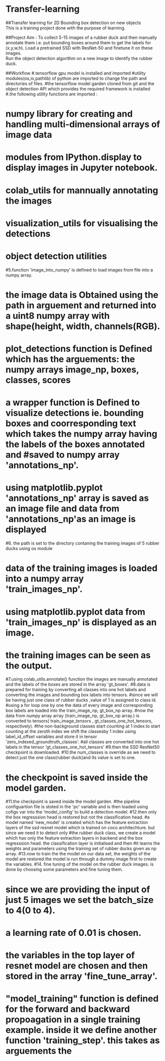 # Transfer-learning

##Transfer learning for 2D Bounding box detection on new objects	
This is a training project done with the purpose of learning.

##Project Aim :
To collect 5-15 images of a rubber duck and then manually annotate them i.e. put bounding boxes around them to get the labels for (x,y,w,h).
Load a pretrained SSD with ResNet-50 and finetune it on these images.  	
Run the object detection algorithm on a new image to identify the rubber duck.

##Workflow
#.tensorflow gpu model is installed and imported
#utility modules(os,io,pathlib) of python are imported to change the path and directories of files.
#the tensorflow model garden cloned from git and  the object detection API which provides the required framework is installed
#.the following utility functions are imported :
#  numpy  library for creating and handling multi-dimensional arrays of image data
#  modules from IPython.display to display images in Jupyter notebook.
#  colab_utils for mannually annotating the images 
#  visualization_utils for visualising the detections
#  object detection utilities 
#5.function 'image_into_numpy' is defined to load images from file into a numpy array.
#  the image data is Obtained using the path in arguement and returned into a uint8 numpy array with shape(height, width, channels(RGB).
#   plot_detections function is Defined which has the arguements: the numpy arrays image_np, boxes, classes,   scores
#  a wrapper function is Defined  to visualize detections ie. bounding boxes and coorresponding text which takes the numpy array having the labels of the boxes annotated and #saved  to numpy array 'annotations_np'.
#  using matplotlib.pyplot 'annotations_np' array is saved as an image file and data from 'annotations_np'as an image is displayed 
#6. the path is set to the directory contaning the training images of 5 rubber ducks using os module
#  data of the training images is loaded into a numpy array 'train_images_np'.
#  using matplotlib.pyplot data  from 'train_images_np' is displayed as an image.
#  the training images can be seen as the output.
#7.using colab_utils.annotate() function the images are manually annotated and the labels of the boxes are stored in the array 'gt_boxes'.
#8.data is prepared  for training by converting all classes into one hot labels and converting the images and bounding box labels into tensors.
#since we will be having just one class of rubber ducks ,value of 1 is assigned to class id.
#using a for loop one by one the data of every image and corresponding box labels are loaded into the train_image_np, gt_box_np array.
#now the data from numpy array array (train_image_np, gt_box_np array.) is converted to tensors( train_image_tensors , gt_classes_one_hot_tensors, respectively).
#the non-background classes start counting at 1 index.to start counting at the zeroth index we shift the classesby 1 index using label_id_offset variables and store it in tensor 'zero_indexed_groundtruth_classes'.
#all classes  are converted into one hot labels in the tensor 'gt_classes_one_hot_tensors'
#9.then the SSD ResNet50 checkpoint is downloaded.
#10.the num_classes is override as we need to detect just the one class(rubber duck)and its value is set to one.
# the checkpoint is saved inside the model garden.
#11.the checkpoint is saved inside the model garden.
#the pipeline configuartion file is stoted in  the 'pc' variable and is then loaded using cofigs var into the 'model_config' to build a detection model.
#12.then only the box regresssion head is restored but not the classification head.
#a model named 'new_model' is created which has the feature extraction layers of the ssd resnet model which is trained on coco architechture. but since we need it to detect only #the rubber duck class, we create a model which has only the feature extraction layers in backend and the box regresssion head. the classification layer is initialised and then #it learns the weights and parameters using the training set of rubber ducks given as np array.
#13.now to train the the model on our data set, the weights of the model are restored.the model is run through a dummy image first to create the variables.
#14. fine tuning of the model on the rubber duck images. is done by choosing some parameters and fine tuning them.
#  since we are providing the input of just 5 images we set the batch_size to 4(0 to 4).
#  a learning rate of 0.01 is chosen.
#  the variables in the top layer of resnet model are chosen and then stored in the array 'fine_tune_array'.
#  "model_training" function is defined for the forward and backward propoagation in a single training example. inside it we define another function 'training_step'. this takes as arguements the 

  


  
  
    

  

